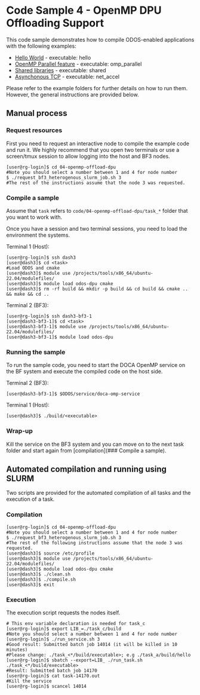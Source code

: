 # Code Sample 4 - OpenMP DPU Offloading Support

This code sample demonstrates how to compile ODOS-enabled applications with the following examples:

* [Hello World](./task_a) - executable: hello
* [OpenMP Parallel feature](./task_b) - executable: omp_parallel
* [Shared libraries](./task_c) - executable: shared
* [Asynchonous TCP](./task_d) - executable: net_accel

Please refer to the example folders for further details on how to run them. However, the general instructions are provided below.

## Manual process

### Request resources

First you need to request an interactive node to compile the example code and run it. We highly recommend that you open two terminals or use a screen/tmux session to allow logging into the host and BF3 nodes.

```
[user@rg-login]$ cd 04-openmp-offload-dpu
#Note you should select a number between 1 and 4 for node number
$ ./request_bf3_heterogenous_slurm_job.sh 3
#The rest of the instructions assume that the node 3 was requested.
```

### Compile a sample

Assume that `task` refers to `code/04-openmp-offload-dpu/task_*` folder that you want to work with.

Once you have a session and two terminal sessions, you need to load the environment the systems.

Terminal 1 (Host):

```
[user@rg-login]$ ssh dash3
[user@dash3]$ cd <task>
#Load ODOS and cmake
[user@dash3]$ module use /projects/tools/x86_64/ubuntu-22.04/modulefiles/
[user@dash3]$ module load odos-dpu cmake
[user@dash3]$ rm -rf build && mkdir -p build && cd build && cmake .. && make && cd ..
```

Terminal 2 (BF3):

```
[user@rg-login]$ ssh dash3-bf3-1
[user@dash3-bf3-1]$ cd <task>
[user@dash3-bf3-1]$ module use /projects/tools/x86_64/ubuntu-22.04/modulefiles/
[user@dash3-bf3-1]$ module load odos-dpu
```

### Running the sample

To run the sample code, you need to start the DOCA OpenMP service on the BF system and execute the compiled code on the host side.

Terminal 2 (BF3):

```
[user@dash3-bf3-1]$ $ODOS/service/doca-omp-service
```

Terminal 1 (Host):

```
[user@dash3]$ ./build/<executable>
```

### Wrap-up

Kill the service on the BF3 system and you can move on to the next task folder and start again from [compilation](### Compile a sample).

## Automated compilation and running using SLURM

Two scripts are provided for the automated compilation of all tasks and the execution of a task.

### Compilation

```
[user@rg-login]$ cd 04-openmp-offload-dpu
#Note you should select a number between 1 and 4 for node number
$ ./request_bf3_heterogenous_slurm_job.sh 3
#The rest of the following instructions assume that the node 3 was requested.
[user@dash3]$ source /etc/profile
[user@dash3]$ module use /projects/tools/x86_64/ubuntu-22.04/modulefiles/
[user@dash3]$ module load odos-dpu cmake
[user@dash3]$ ./clean.sh
[user@dash3]$ ./compile.sh
[user@dash3]$ exit
```

### Execution

The execution script requests the nodes itself.

```
# This env variable declaration is needed for task_c
[user@rg-login]$ export LIB_=./task_c/build
#Note you should select a number between 1 and 4 for node number
[user@rg-login]$ ./run_service.sh 3
#Good result: Submitted batch job 14014 (it will be killed in 10 minutes)
#Please change: ./task_<*/build/executable>; e.g ./task_a/build/hello
[user@rg-login]$ sbatch --export=LIB_ ./run_task.sh ./task_<*/build/executable>
#Result: Submitted batch job 14170
[user@rg-login]$ cat task-14170.out
#Kill the service
[user@rg-login]$ scancel 14014
```
